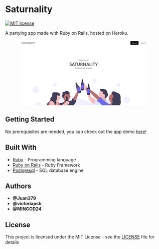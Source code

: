 # Saturnality

[![MIT license](https://img.shields.io/badge/License-MIT-blue.svg)](https://mit-license.org/)

A partying app made with Ruby on Rails, hosted on Heroku.

<p align="center">
  <img width="80%" src=https://github.com/Juan379/saturnality/blob/master/saturnality.PNG>
</p>

## Getting Started

No prerequisites are needed, you can check out the app demo [here](https://saturnality.herokuapp.com/)!

## Built With

* [Ruby](https://www.ruby-lang.org/en/) - Programming language
* [Ruby on Rails](https://rubyonrails.org/) - Ruby Framework
* [Postgresql](https://www.postgresql.org/) - SQL database engine

## Authors

* **@Juan379** 
* **@victoriapsb**
* **@MINGOD24**

## License

This project is licensed under the MIT License - see the [LICENSE](LICENSE) file for details
